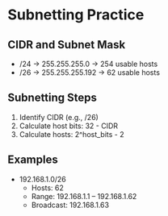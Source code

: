 # Subnetting Practice

## CIDR and Subnet Mask
- /24 → 255.255.255.0 → 254 usable hosts
- /26 → 255.255.255.192 → 62 usable hosts

## Subnetting Steps
1. Identify CIDR (e.g., /26)
2. Calculate host bits: 32 - CIDR
3. Calculate hosts: 2^host_bits - 2

## Examples
- 192.168.1.0/26
  - Hosts: 62
  - Range: 192.168.1.1 – 192.168.1.62
  - Broadcast: 192.168.1.63


